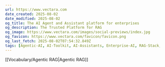 ```yaml
---
url: https://www.vectara.com
date_created: 2025-08-02
date_modified: 2025-08-02
og_title: The AI Agent and Assistant platform for enterprises
og_description: The Trusted Platform for RAG
og_image: https://www.vectara.com/images/social-previews/index.jpg
og_favicon: https://www.vectara.com/favicon/favicon.png
og_last_fetch: 2025-08-02T07:54:32.849Z
tags: [Agentic-AI, AI-Toolkit, AI-Assistants, Enterprise-AI, RAG-Stack, Check-It-Out, Agentic-Workspaces]
---
```

[[Vocabulary/Agentic RAG|Agentic RAG]]
